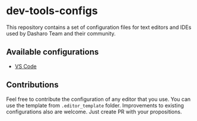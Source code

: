 # dev-tools-configs
This repository contains a set of configuration files for text editors and IDEs
used by Dasharo Team and their community.  

## Available configurations

- [VS Code](/vscode) 

## Contributions  
Feel free to contribute the configuration of any editor that you use. You can
use the template from `.editor_template` folder. Improvements to existing
configurations also are welcome. Just create PR with your propositions.
